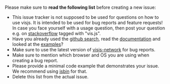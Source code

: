 Please make sure to **read the following list** before creating a new issue:

- This issue tracker is not supposed to be used for questions on how to use visjs. It is intended to be used for bug reports and feature requests! In case you face yourself with a usage question, then post your question e.g. on [stackoverflow](https://stackoverflow.com/questions/tagged/vis.js) tagged with "vis.js".
- Have you already used the [github search](https://github.com/visjs-community/visjs-network/issues), read the [documentation](http://visjs.org/) and looked at the [examples](https://github.com/almende/vis/tree/develop/examples)?
- Make sure to use the latest version of [visjs-network](https://www.npmjs.com/package/visjs-network) for bug reports.
- Make sure to mention which browser and OS you are using when creating a bug report.
- Please provide a minimal code example that demonstrates your issue. We recommend using [jsbin](jsbin.com) for that.
- Delete this list from the actual issue.
